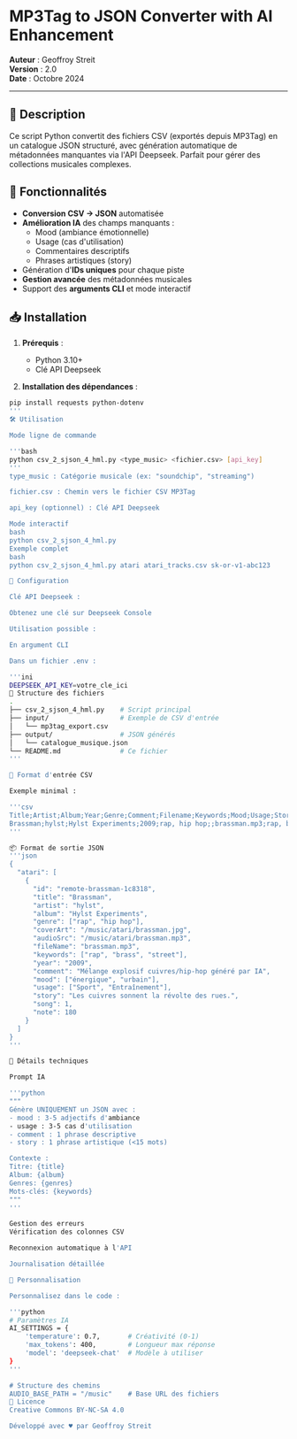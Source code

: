# MP3Tag to JSON Converter with AI Enhancement

**Auteur** : Geoffroy Streit  
**Version** : 2.0  
**Date** : Octobre 2024

---

## 📖 Description

Ce script Python convertit des fichiers CSV (exportés depuis MP3Tag) en un catalogue JSON structuré, avec génération automatique de métadonnées manquantes via l'API Deepseek. Parfait pour gérer des collections musicales complexes.

## 🚀 Fonctionnalités

- **Conversion CSV -> JSON** automatisée
- **Amélioration IA** des champs manquants :
  - Mood (ambiance émotionnelle)
  - Usage (cas d'utilisation)
  - Commentaires descriptifs
  - Phrases artistiques (story)
- Génération d'**IDs uniques** pour chaque piste
- **Gestion avancée** des métadonnées musicales
- Support des **arguments CLI** et mode interactif

## 📥 Installation

1. **Prérequis** :
   - Python 3.10+
   - Clé API Deepseek

2. **Installation des dépendances** :

```bash
pip install requests python-dotenv
'''
🛠 Utilisation

Mode ligne de commande

'''bash
python csv_2_sjson_4_hml.py <type_music> <fichier.csv> [api_key]
'''
type_music : Catégorie musicale (ex: "soundchip", "streaming")

fichier.csv : Chemin vers le fichier CSV MP3Tag

api_key (optionnel) : Clé API Deepseek

Mode interactif
bash
python csv_2_sjson_4_hml.py
Exemple complet
bash
python csv_2_sjson_4_hml.py atari atari_tracks.csv sk-or-v1-abc123

🔧 Configuration

Clé API Deepseek :

Obtenez une clé sur Deepseek Console

Utilisation possible :

En argument CLI

Dans un fichier .env :

'''ini
DEEPSEEK_API_KEY=votre_cle_ici
📂 Structure des fichiers
.
├── csv_2_sjson_4_hml.py    # Script principal
├── input/                  # Exemple de CSV d'entrée
│   └── mp3tag_export.csv
├── output/                 # JSON générés
│   └── catalogue_musique.json
└── README.md               # Ce fichier
'''

📄 Format d'entrée CSV

Exemple minimal :

'''csv
Title;Artist;Album;Year;Genre;Comment;Filename;Keywords;Mood;Usage;Story;Song;Lyrics;Note
Brassman;hylst;Hylst Experiments;2009;rap, hip hop;;brassman.mp3;rap, brass;;Workout;;1;;180
'''

📦 Format de sortie JSON
'''json
{
  "atari": [
    {
      "id": "remote-brassman-1c8318",
      "title": "Brassman",
      "artist": "hylst",
      "album": "Hylst Experiments",
      "genre": ["rap", "hip hop"],
      "coverArt": "/music/atari/brassman.jpg",
      "audioSrc": "/music/atari/brassman.mp3",
      "fileName": "brassman.mp3",
      "keywords": ["rap", "brass", "street"],
      "year": "2009",
      "comment": "Mélange explosif cuivres/hip-hop généré par IA",
      "mood": ["énergique", "urbain"],
      "usage": ["Sport", "Entraînement"],
      "story": "Les cuivres sonnent la révolte des rues.",
      "song": 1,
      "note": 180
    }
  ]
}
'''

🤖 Détails techniques

Prompt IA

'''python
"""
Génère UNIQUEMENT un JSON avec :
- mood : 3-5 adjectifs d'ambiance
- usage : 3-5 cas d'utilisation
- comment : 1 phrase descriptive
- story : 1 phrase artistique (<15 mots)

Contexte :
Titre: {title}
Album: {album}
Genres: {genres}
Mots-clés: {keywords}
"""
'''

Gestion des erreurs
Vérification des colonnes CSV

Reconnexion automatique à l'API

Journalisation détaillée

🔄 Personnalisation

Personnalisez dans le code :

'''python
# Paramètres IA
AI_SETTINGS = {
    'temperature': 0.7,       # Créativité (0-1)
    'max_tokens': 400,        # Longueur max réponse
    'model': 'deepseek-chat'  # Modèle à utiliser
}
'''

# Structure des chemins
AUDIO_BASE_PATH = "/music"    # Base URL des fichiers
📜 Licence
Creative Commons BY-NC-SA 4.0

Développé avec ♥ par Geoffroy Streit